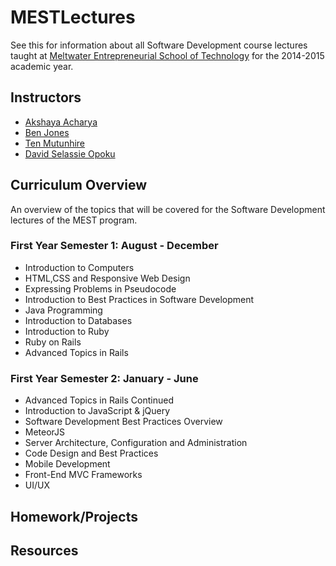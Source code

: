 # MESTLectures

See this for information about all Software Development course lectures  taught at [Meltwater Entrepreneurial School of Technology](http://www.meltwater.org) for the 2014-2015 academic year.

## Instructors
* [Akshaya Acharya](https://github.com/akshaya7)
* [Ben Jones](https://github.com/yogiben)
* [Ten Mutunhire](https://github.com/tranc99)
* [David Selassie Opoku](https://github.com/sdopoku)


## Curriculum Overview

An overview of the topics that will be covered for the Software Development lectures of the MEST program.

### First Year Semester 1: August - December

* Introduction to Computers
* HTML,CSS and Responsive Web Design
* Expressing Problems in Pseudocode
* Introduction to Best Practices in Software Development
* Java Programming
* Introduction to Databases
* Introduction to Ruby
* Ruby on Rails
* Advanced Topics in Rails

### First Year Semester 2: January - June


* Advanced Topics in Rails Continued
* Introduction to JavaScript & jQuery
* Software Development Best Practices Overview
* MeteorJS
* Server Architecture, Configuration and Administration
* Code Design and Best Practices
* Mobile Development
* Front-End MVC Frameworks
* UI/UX

## Homework/Projects

## Resources
